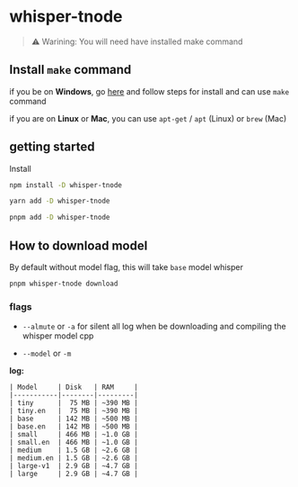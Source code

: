 # whisper-tnode

> ⚠ Warining: You will need have installed make command

## Install `make` command

if you be on **Windows**, go [here](https://gnuwin32.sourceforge.net/packages/make.htm) and follow steps for install and can use `make` command

if you are on **Linux** or **Mac**, you can use `apt-get` / `apt` (Linux) or `brew` (Mac)

## getting started

Install
```sh
npm install -D whisper-tnode
```

```sh
yarn add -D whisper-tnode
```

```sh
pnpm add -D whisper-tnode
```

## How to download model

By default without model flag, this will take `base` model whisper

```sh
pnpm whisper-tnode download
```

### flags

- `--almute` or `-a` for silent all log when be downloading and compiling the whisper model cpp

- `--model` or `-m`

**log:**
```
| Model     | Disk   | RAM     |
|-----------|--------|---------|
| tiny      |  75 MB | ~390 MB |
| tiny.en   |  75 MB | ~390 MB |
| base      | 142 MB | ~500 MB |
| base.en   | 142 MB | ~500 MB |
| small     | 466 MB | ~1.0 GB |
| small.en  | 466 MB | ~1.0 GB |
| medium    | 1.5 GB | ~2.6 GB |
| medium.en | 1.5 GB | ~2.6 GB |
| large-v1  | 2.9 GB | ~4.7 GB |
| large     | 2.9 GB | ~4.7 GB |
```

